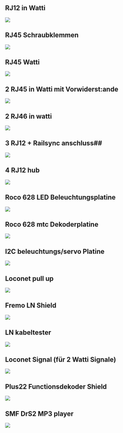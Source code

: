 ## RJ12 in Watti ##
![](/img/1RJ12.png)

##  RJ45 Schraubklemmen ##
![](/img/1RJ45-screw.png)

##  RJ45 Watti ##
![](/img/1RJ45-signal.png)

## 2 RJ45 in Watti mit Vorwiderst:ande  ##
![](/img/2RJ45-coding.png)

## 2 RJ46 in watti  ##
![](/img/2RJ45-pins.png)

##  3 RJ12 + Railsync anschluss##
![](/img/3RJ12.png)

## 4 RJ12 hub  ##
![](/img/4rj12.png)

##  Roco 628 LED Beleuchtungsplatine ##
![](/img/628-light.png)

##  Roco 628 mtc Dekoderplatine ##
![](/img/628-mtc.png)

##  I2C beleuchtungs/servo Platine ##
![](/img/i2c-signal-daughter.png)

##  Loconet pull up ##
![](/img/ln-pullup.png)

## Fremo LN Shield  ##
![](/img/LN-shield.png)

##  LN kabeltester ##
![](/img/ln-tester.png)

## Loconet Signal (für 2 Watti Signale)  ##
![](/img/lnsignal-pca.png)

## Plus22 Functionsdekoder Shield ##
![](/img/Plux22-Functionshield.png)

##  SMF DrS2 MP3 player ##
![](/img/SMF-MP3.png)
